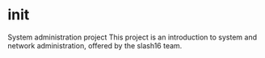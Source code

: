 # init
System administration project
This project is an introduction to system and network administration, offered by the slash16 team.

